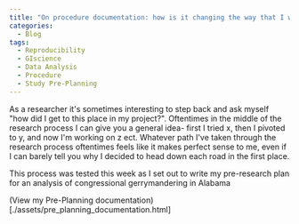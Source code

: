```yaml
---
title: "On procedure documentation: how is it changing the way that I work?"
categories:
  - Blog
tags:
  - Reproducibility
  - GIscience
  - Data Analysis
  - Procedure 
  - Study Pre-Planning
---
```


As a researcher it's sometimes interesting to step back and ask myself "how did I get to this place in my project?". Oftentimes in the middle of the research process I can give you a general idea- first I tried x, then I pivoted to y, and now I'm working on z ect. Whatever path I've taken through the research process oftentimes feels like it makes perfect sense to me, even if I can barely tell you why I decided to head down each road in the first place. 

This process was tested this week as I set out to write my pre-research plan for an analysis of congressional gerrymandering in Alabama 

(View my Pre-Planning documentation)[./assets/pre_planning_documentation.html]